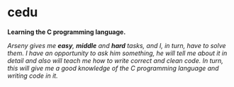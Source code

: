# cedu
**Learning the C programming language.**

_Arseny gives me **easy**, **middle** and **hard** tasks, and I, in turn, have to solve them. I have an opportunity to ask him something, he will tell me about it in detail and also will teach me how to write correct and clean code. In turn, this will give me a good knowledge of the C programming language and writing code in it._
